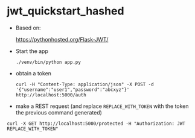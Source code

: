 # jwt_quickstart_hashed

* Based on:

  https://pythonhosted.org/Flask-JWT/

* Start the app

  ```commandline
  ./venv/bin/python app.py
  ```

* obtain a token

  ```commandline
  curl -H "Content-Type: application/json" -X POST -d '{"username":"user1","password":"abcxyz"}' http://localhost:5000/auth
  ```

*  make a REST request (and replace `REPLACE_WITH_TOKEN` with the token the previous command generated)

  ```commandline
  curl -X GET http://localhost:5000/protected -H "Authorization: JWT REPLACE_WITH_TOKEN"
  ```

